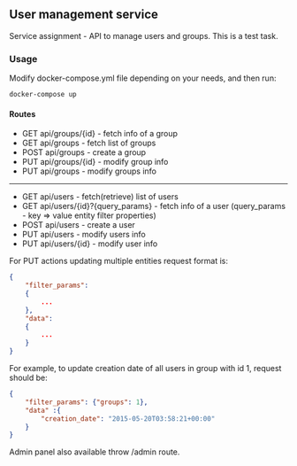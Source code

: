 ## User management service

Service assignment - API to manage users and groups.
This is a test task.

### Usage
Modify docker-compose.yml file depending on your needs, and then run:
```
docker-compose up
```

#### Routes

* GET  api/groups/{id} - fetch info of a group
* GET  api/groups      - fetch list of groups
* POST api/groups      - create a group
* PUT  api/groups/{id} - modify group info
* PUT  api/groups      - modify groups info
-----------------------------------------------------------
* GET api/users                     - fetch(retrieve) list of users
* GET api/users/{id}?{query_params} - fetch info of a user (query_params - key => value entity filter properties)
* POST api/users                    - create a user
* PUT api/users                     - modify users info
* PUT api/users/{id}                - modify user info

For PUT actions updating multiple entities request format is:
```json
{
    "filter_params": 
    {
        ...
    },
    "data": 
    {
        ...
    }
}
```
For example, to update creation date of all users in group with id 1, request should be:
```json
{
	"filter_params": {"groups": 1},
	"data" :{
		"creation_date": "2015-05-20T03:58:21+00:00"
	}
}
```
Admin panel also available throw /admin route.

